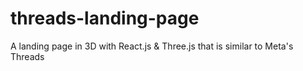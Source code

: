 # threads-landing-page
A landing page in 3D with React.js &amp; Three.js that is similar to Meta's Threads
